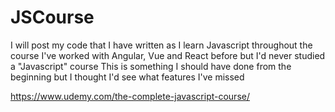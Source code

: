 # JSCourse

I will post my code that I have written as I learn Javascript throughout the course
I've worked with Angular, Vue and React before but I'd never studied a "Javascript" course
This is something I should have done from the beginning but I thought I'd see what features I've missed

https://www.udemy.com/the-complete-javascript-course/

